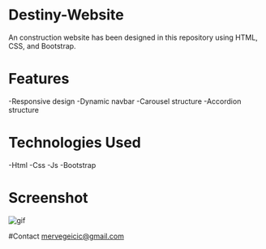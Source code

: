 # Destiny-Website
An construction website has been designed in this repository using HTML, CSS, and Bootstrap.

# Features

-Responsive design
-Dynamic navbar
-Carousel structure
-Accordion structure

# Technologies Used

-Html
-Css
-Js
-Bootstrap

# Screenshot

![gif](https://github.com/user-attachments/assets/2ce47ac9-2438-4121-940a-4e5f78735e8d)

#Contact
mervegeicic@gmail.com
